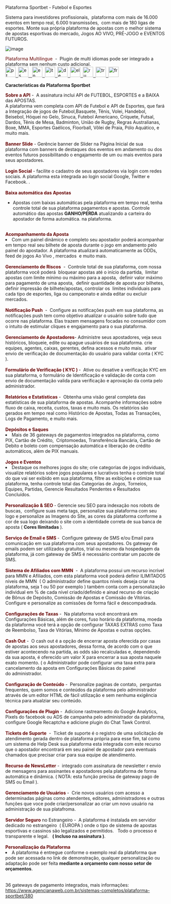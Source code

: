 Plataforma Sportbet - Futebol e Esportes

Sistema
 para investidores profissionais,  plataforma com mais de 16.000 eventos
 em tempo real, 6.000 transmissões,  com mais de 180 ligas de esportes.
Monte sua própria plataforma de apostas com o melhor sistema de 
apostas esportivas do mercado, Jogos AO VIVO, PRÉ-JOGO e EVENTOS FUTUROS.

<img src="https://www.agencianaweb.com.br/assets/images/product/64c2cff4a5fc21690488820.jpg" alt="image">

<font style="box-sizing: border-box;" color="#660000">Plataforma Multilingue</font></b>&nbsp; -&nbsp; Plugin de multi idiomas pode ser integrado a plataforma sem nenhum custo adicional.<br style="box-sizing: border-box;"></div><span style=""><img src="https://cdn.gtranslate.net/flags/32/pt-br.png" alt="pt" width="32" height="32"></span><a href="https://pt.gtranslate.io/widget-tradutor-de-sites#" title="Spanish" data-gt-lang="es" class="glink nturl notranslate">&nbsp; </a><span style=""><img src="https://cdn.gtranslate.net/flags/32/es.png" alt="es" width="32" height="32"></span><a href="https://pt.gtranslate.io/widget-tradutor-de-sites#" title="Spanish" data-gt-lang="es" class="glink nturl notranslate"> &nbsp; </a><span style=""><img src="https://cdn.gtranslate.net/flags/32/en.png" alt="en" width="32" height="32"></span><a href="https://pt.gtranslate.io/widget-tradutor-de-sites#" title="English" data-gt-lang="en" class="glink nturl notranslate">&nbsp; </a><span style=""><img src="https://cdn.gtranslate.net/flags/32/it.png" alt="it" width="32" height="32"></span><a href="https://pt.gtranslate.io/widget-tradutor-de-sites#" title="German" data-gt-lang="de" class="glink nturl notranslate">&nbsp; </a><span style=""><img src="https://cdn.gtranslate.net/flags/32/de.png" alt="de" width="32" height="32"></span><a href="https://pt.gtranslate.io/widget-tradutor-de-sites#" title="German" data-gt-lang="de" class="glink nturl notranslate">&nbsp; </a><span style=""><img src="https://cdn.gtranslate.net/flags/32/el.png" alt="el" width="32" height="32"></span><a href="https://pt.gtranslate.io/widget-tradutor-de-sites#" title="Greek" data-gt-lang="el" class="glink nturl notranslate">&nbsp; </a><span style=""><img src="https://cdn.gtranslate.net/flags/32/ru.png" alt="ru" width="32" height="32"></span><a href="https://pt.gtranslate.io/widget-tradutor-de-sites#" title="Russian" data-gt-lang="ru" class="glink nturl notranslate">&nbsp; </a><span style=""><img src="https://cdn.gtranslate.net/flags/32/tr.png" alt="tr" width="32" height="32"></span><a href="https://pt.gtranslate.io/widget-tradutor-de-sites#" title="Turkish" data-gt-lang="tr" class="glink nturl notranslate">&nbsp; </a><span style=""><img src="https://cdn.gtranslate.net/flags/32/fr.png" alt="fr" width="32" height="32"></span><span style=""></span>

<strong>Características da Plataforma Sportbet</strong></h2><br><div align="left"><b><font color="#660000">Sobre a API</font></b> -&nbsp; A assinatura inclui API de FUTEBOL, ESPORTES e a BAIXA das APOSTAS.</div></div><div align="left">A
 plataforma vem completa com API de Futebol e API de Esportes, que fará a Integração de jogos de Futebol,Basquete, Tênis, Volei, Handebol, Beisebol, Hóquei no Gelo, Sinuca, Futebol Americano, Críquete, Futsal, Dardos, Tênis de Mesa, Badminton, União de Rugby, Regras Australianas, Boxe, MMA, Esportes Gaélicos, Floorball, Vôlei de Praia, Pólo Aquático, e muito mais. <br></div><div align="left"><br></div><div align="left"><b><font color="#660000">Banner Slide</font></b> - Gerêncie banner de Slider na Página Inicial de sua plataforma com banners de destaques dos eventos em andamento ou dos eventos futuros possibilitando o engajamento de um ou mais eventos para seus apostadores. <br></div><div align="left"><br></div><div align="left"><b><font color="#660000">Login Social</font></b> - facilite o cadastro de seus apostadores via login com redes sociais. A plataforma esta integrada ao login social Google, Twitter e Facebook. . </div></div><div align="left"><div><br></div><div><b><font color="#660000">Baixa automática das Apostas</font></b>&nbsp;
 - Apostas com baixas automáticas pela plataforma em tempo real, tenha 
controle total de sua plataforma pagamentos e apostas. Controle automático das apostas <b>GANHO/PERDA</b> atualizando a carteira do apostador de forma automática. na plataforma.<br></div><div><br></div><div><b><font color="#660000">Acompanhamento da Aposta</font></b>&nbsp;
 - Com um painel dinâmico e completo seu apostador poderá acompanhar em tempo real seu bilhete de aposta durante o jogo em andamento pelo painel do apostador. A plataforma atualizará automaticamente as ODDs,&nbsp; feed de jogos Ao Vivo , mercados&nbsp; e 
muito mais.</div><div><br></div><div><b><font color="#660000">Gerenciamento de Riscos</font></b>&nbsp;
 -&nbsp; Controle total de sua plataforma, com nossa plataforma você poderá&nbsp; 
bloquear apostas até o início da partida,&nbsp; limitar apostas com limite 
mínimo ou máximo para a aposta,&nbsp; definir valor máximo para pagamento de 
uma aposta,&nbsp; definir quantidade de aposta por bilhetes, definir 
impressão de bilhete/apostas, controlar os&nbsp; limites individuais para 
cada tipo de esportes, liga ou campeonato e ainda editar ou excluir 
mercados.</div><div><br></div><div><div><b><font color="#660000">Notificação Push</font></b>&nbsp;
 -&nbsp; Configure as notificações push em sua plataforma, as notificações push tem como objetivo atualizar o usuário sobre tudo que ocorre nas plataforma. Elas trazem mensagens focadas no consumidor com o intuito de estimular cliques e engajamento para o sua plataforma.</div><div><br></div></div><div><b><font color="#660000">Gerenciamento de Apostadores</font></b>- Administre seus apostadores, veja seus históricos, bloqueie, edite ou
 apague usuários de sua plataforma. crie equipes, agentes, caixas, 
gerentes, defina acessos e muito mais.&nbsp; ativar envio de verificação de 
documentação do usuário para validar conta ( KYC ).<br></div><div><br></div><div><b><font color="#660000">Formulário de Verificação ( KYC ) </font></b>-&nbsp;
 Ative ou desative a verificação KYC em sua plataforma, o formulário de 
Identificação e validação de conta com envio de documentação valida para
 verificação e aprovação da conta pelo administrador.</div><div><br></div><div><b><font color="#660000">Relatórios e Estatísticas</font></b>
 -&nbsp; Obtenha uma visão geral completa das estatísticas de sua plataforma 
de apostas. Acompanhe informações sobre fluxo de caixa, receita, custos,
 taxas e muito mais. Os relatórios são gerados em tempo real como Histórico de Apostas, Todas as Transações, Logs de Pagamento, e muito mais. <br></div><div><br></div><b><font color="#660000">Depósitos e Saques</font></b>
 - Mais de 36 gateways de pagamentos integrados na plataforma, como PIX, Cartão de Crédito,&nbsp; Criptomoedas, Transferência Bancária, Cartão 
de Debito e boleto com compensação automática e liberação de crédito 
automáticos, além de PIX manuais.<br><div><br></div><div><b><font color="#660000">Jogos e Eventos</font></b>
 - Destaque os melhores jogos do site; crie categorias de jogos 
individuais, visualize relatórios sobre jogos populares e lucrativos 
tenha o controle total do que vai ser exibido em sua plataforma, filtre 
as exibições e otimize sua plataforma, tenha controle total das Categorias de Jogos, Torneios, Equipes, Partidas, Gerencie Resultados Pendentes e Resultados Concluídos.<br></div><br><div><b><font color="#660000">Personalização &amp; SEO </font></b>- Gerencie seu SEO para indexação nos robots de buscas,&nbsp; configure suas meta tags, personalize sua plataforma com seu logo e personalize as Imagens do Site, as cores da plataforma conforme a cor de sua logo deixando o site com a identidade correta de sua banca de aposta ( <b>Cores Ilimitadas</b> ).<br></div><div><br></div><div><b><font color="#660000">Serviço de Email e SMS </font></b>-&nbsp; Configure gateway de SMS e/ou Email para comunicação em sua plataforma com seus apostadores. Os gateway de emails podem ser utilizados gratuitos, trial ou mesmo da hospedagem da plataforma, já com gateway de SMS é necessário contratar um pacote de SMS.</div><div><br></div><div><b><font color="#660000">Sistema de Afiliados com MMN</font></b>&nbsp; -&nbsp; A plataforma possui um recurso incrível para MMN e Afiliados, com esta plataforma você poderá definir ILIMITADOS níveis de MMN&nbsp; ( O administrador define quantos níveis deseja criar na plataforma, seja 1 ou 50 por exemplo ) também conta com a personalização individual em % de cada nível criado/definido e ainad recurso de criação de&nbsp;Bônus de Depósito,&nbsp;Comissão de Apostas e Comissão de Vitórias.&nbsp; Configure e personalize as comissões de forma fácil e descompadrada.<br></div><div><br></div><div><b><font color="#660000">Configurações de Taxas</font></b> -&nbsp; Na plataforma você encontrará em Configurações Básicas, além de cores, fuso horário da plataforma, moeda da plataforma você terá a opção de configurar TAXAS EXTRAS como Taxa de Reembolso, Taxa de Vitórias, Mínimo de Apostas e outras opções.<br></div><div><br></div><div><b><font color="#660000">Cash Out</font></b> -&nbsp; O cash out é a opção de encerrar aposta oferecida por casas de apostas aos seus apostadores, dessa forma, de acordo com o que estiver acontecendo na partida, as odds são recalculadas e, dependendo da sua aposta, é oferecido um valor X para encerrar a sua aposta naquele exato momento. ( o Administrador pode configurar uma taxa extra para cancelamento da aposta em Configurações Básicas do painel do&nbsp;administrador.</div><div><br></div><div><b><font color="#660000">Configuração de Conteúdo</font></b>
 -&nbsp; Personalize paginas de contato,&nbsp; perguntas frequentes, quem somos e conteúdos da plataforma pelo administrador através de um editor HTML de fácil utilização e sem nenhuma exigência técnica para atualziar seu conteúdo.</div><div><br></div><div><b><font color="#660000">Configurações de Plugin</font></b> -&nbsp; Adicione rastreamento do Google Analytics, Pixels do facebook ou ADS de campanha pelo administrador da plataforma, configure Google Recaptcha e adicione plugin do Chat Tawk Control.</div><div><br></div><div><b><font color="#660000">Tickets de Suporte</font></b>&nbsp; -&nbsp; Ticket de suporte é o registro de uma solicitação de atendimento gerada dentro de plataforma própria para esse fim, tal como um sistema de Help Desk sua plataforma esta integrada com este recurso que o apostador encontrará em seu painel de apostador para eventuais chamados que precisar criar para sua equipe de atendimento.</div><div><br></div><div><div><b><font color="#660000">Recurso de NewsLetter</font></b>
 -&nbsp; integrado com assinatura de newsletter r envio de mensagens para assinantes e apostadores pela plataforma de forma automática e dinâmica. ( NOTA: esta função precisa de gateway pago de SMS ou Email ).</div><div><br></div><div><div><b><font color="#660000">Gerenciamento de Usuários</font></b> -&nbsp; Crie novos usuários com acesso a determinadas páginas como atendentes, editores, administradores e outras funções que voce pode criar/personalizar ao criar um novo usuário na administração de sua platafroma.</div><div><br></div></div></div><div><b><font color="#660000">Servidor Seguro</font></b>
 no Estrangeiro -&nbsp; A plataforma é instalada em servidor dedicado no 
estrangeiro&nbsp; ( EUROPA ) onde o tipo de sistema de apostas esportivas e 
cassinos são legalizados e permitidos.&nbsp;&nbsp; Todo o processo é transparente e
 legal.&nbsp;&nbsp; <b>( Incluso na assinatura )</b>.</div><div><br></div><div><b><font color="#660000">Personalização da Plataforma</font></b>
 - A plataforma é entregue conforme o exemplo real da plataforma que 
pode ser acessada no link de demonstração, qualquer personalização ou 
adaptação pode ser feita <b>mediante a orçamento com nosso setor de orçamentos</b>.</div>
<br><br>
36 gateways de pagamento integrados, mais informações: https://www.agencianaweb.com.br/sistemas-completos/plataforma-sportbet/380
